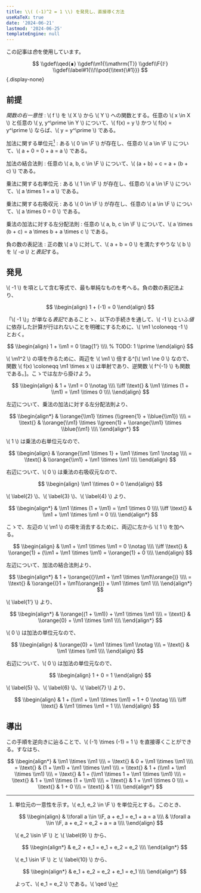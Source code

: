 ```yaml
---
title: \\( (-1)^2 = 1 \\) を発見し、直接導く方法
useKaTeX: true
date: '2024-06-21'
lastmod: '2024-06-25'
templateEngine: null
---
```

<aside>

  この記事は*色*を使用しています。

</aside>

$$
\\gdef\\qed{∎}
\\gdef\\m1{\\mathrm{T}}
\\gdef\\F{𝔽}
\\gdef\\label#1{\\!\\pod{\\text{\#1}}}
$$
{.display-none}

## 前提

<em>関数の右一意性</em>
: \\( f \\) を \\( X \\) から \\( Y \\) への関数とする。任意の \\( x \\in X \\) と任意の \\( y, y^\\prime \\in Y \\) について、\\( f(x) = y \\) かつ \\( f(x) = y^\\prime \\) ならば、\\( y = y^\\prime \\) である。

加法に関する単位元[^add-id-unique]
: ある \\( 0 \\in \\F \\) が存在し、任意の \\( a \\in \\F \\) について、\\( a + 0 = 0 + a = a \\) である。

加法の結合法則
: 任意の \\( a, b, c \\in \\F \\) について、\\( (a + b) + c = a + (b + c) \\) である。
 
乗法に関する右単位元
: ある \\( 1 \\in \\F \\) が存在し、任意の \\( a \\in \\F \\) について、\\( a \\times 1 = a \\) である。

乗法に関する右吸収元
: ある \\( 0 \\in \\F \\) が存在し、任意の \\( a \\in \\F \\) について、\\( a \\times 0 = 0 \\) である。

乗法の加法に対する左分配法則
: 任意の \\( a, b, c \\in \\F \\) について、\\( a \\times (b + c) = a \\times b + a \\times c \\) である。

負の数の表記法
: 正の数 \\( a \\) に対して、\\( a + b = 0 \\) を満たすやうな \\( b \\) を <i>\\( -a \\)</i> と*表記*する。

[^add-id-unique]:
    単位元の一意性を示す。\\( e_1, e_2 \\in \\F \\) を単位元とする。このとき、

    $$
    \\begin{align}
    & \\forall a \\in \\F, a + e_1 = e_1 + a = a \\\\
    & \\forall a \\in \\F, a + e_2 = e_2 + a = a \\\\
    \\end{align}
    $$

    \\( e_2 \\isin \\F \\) と \\( \\label{9} \\) から、

    $$
    \\begin{align*}
    & e_2 + e_1 = e_1 + e_2 = e_2 \\\\
    \\end{align*}
    $$

    \\( e_1 \\isin \\F \\) と \\( \\label{10} \\) から、

    $$
    \\begin{align*}
    & e_1 + e_2 = e_2 + e_1 = e_1 \\\\
    \\end{align*}
    $$

    よって、\\( e_1 = e_2 \\) である。\\( \\qed \\)

## 発見

\\( -1 \\) を項として含む等式で、最も単純なものを考へる。負の数の表記法より、

$$
\\begin{align}
1 + (-1) = 0
\\end{align}
$$

「\\( -1 \\)」が単なる*表記*であることゝ、以下の手続きを通して、\\( -1 \\) といふ*値*に依存した計算が行はれないことを明確にするために、\\( \\m1 \\coloneqq -1 \\) とおく。

$$
\\begin{align}
1 + \\m1 = 0 \\tag{1'} \\\\ % TODO: 1 \\prime
\\end{align}
$$

\\( \\m1^2 \\) の項を作るために、両辺を \\( \\m1 \\) 倍する^[\\( \\m1 \\ne 0 \\) なので、関数 \\( f(x) \\coloneqq \\m1 \\times x \\) は単射であり、逆関数 \\( f^{-1} \\) も関数である。]。こゝでは左から掛けよう。

$$
\\begin{align}
               & 1 + \\m1 = 0 \\notag \\\\
\\iff \\text{} & \\m1 \\times (1 + \\m1) = \\m1 \\times 0 \\\\ 
\\end{align}
$$

左辺について、乗法の加法に対する左分配法則より、

$$
\\begin{align*}
           & \\orange{\\m1} \\times (\\green{1} + \\blue{\\m1}) \\\\
= \\text{} & \\orange{\\m1} \\times \\green{1} + \\orange{\\m1} \\times \\blue{\\m1} \\\\
\\end{align*}
$$

\\( 1 \\) は乗法の右単位元なので、

$$
\\begin{align}
           & \\orange{\\m1 \\times 1} + \\m1 \\times \\m1 \\notag \\\\
= \\text{} & \\orange{\\m1} + \\m1 \\times \\m1 \\\\
\\end{align}
$$

右辺について、\\( 0 \\) は乗法の右吸収元なので、

$$
\\begin{align}
\\m1 \\times 0 = 0
\\end{align}
$$

\\( \\label{2} \\)、\\( \\label{3} \\)、\\( \\label{4} \\) より、

$$
\\begin{align*}
               & \\m1 \\times (1 + \\m1) = \\m1 \\times 0 \\\\
\\iff \\text{} & \\m1 + \\m1 \\times \\m1 = 0 \\\\
\\end{align*}
$$

こゝで、左辺の \\( \\m1 \\) の項を消去するために、両辺に左から \\( 1 \\) を加へる。

$$
\\begin{align}
               & \\m1 + \\m1 \\times \\m1 = 0 \\notag \\\\
\\iff \\text{} & \\orange{1} + (\\m1 + \\m1 \\times \\m1) = \\orange{1} + 0 \\\\
\\end{align}
$$

左辺について、加法の結合法則より、

$$
\\begin{align*}
           & 1 + \\orange{(}\\m1 + \\m1 \\times \\m1\\orange{)} \\\\
= \\text{} & \\orange{(}1 + \\m1\\orange{)} + \\m1 \\times \\m1 \\\\
\\end{align*}
$$

\\( \\label{1'} \\) より、

$$
\\begin{align*}
           & \\orange{(1 + \\m1)} + \\m1 \\times \\m1 \\\\
= \\text{} & \\orange{0} + \\m1 \\times \\m1 \\\\
\\end{align*}
$$

\\( 0 \\) は加法の単位元なので、

$$
\\begin{align}
           & \\orange{0} + \\m1 \\times \\m1 \\notag \\\\
= \\text{} & \\m1 \\times \\m1 \\\\
\\end{align}
$$

右辺について、\\( 0 \\) は加法の単位元なので、

$$
\\begin{align}
1 + 0 = 1
\\end{align}
$$

\\( \\label{5} \\)、\\( \\label{6} \\)、\\( \\label{7} \\) より、

$$
\\begin{align}
               & 1 + (\\m1 + \\m1 \\times \\m1) = 1 + 0 \\notag \\\\
\\iff \\text{} & \\m1 \\times \\m1 = 1 \\\\
\\end{align}
$$

## 導出

この手順を逆向きに辿ることで、\\( (-1) \\times (-1) = 1 \\) を直接導くことができる。すなはち、

$$
\\begin{align*}
           & \\m1 \\times \\m1 \\\\
= \\text{} & 0 + \\m1 \\times \\m1 \\\\
= \\text{} & (1 + \\m1) + \\m1 \\times \\m1 \\\\
= \\text{} & 1 + (\\m1 + \\m1 \\times \\m1) \\\\
= \\text{} & 1 + (\\m1 \\times 1 + \\m1 \\times \\m1) \\\\
= \\text{} & 1 + \\m1 \\times (1 + \\m1) \\\\
= \\text{} & 1 + \\m1 \\times 0 \\\\
= \\text{} & 1 + 0 \\\\
= \\text{} & 1 \\\\
\\end{align*}
$$
